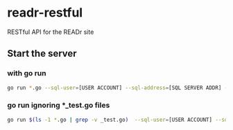 # readr-restful
RESTful API for the READr site

## Start the server 

### with go run

```bash
go run *.go --sql-user=[USER ACCOUNT] --sql-address=[SQL SERVER ADDR] --sql-auth=[SQL PASSWORD]
```

### go run ignoring *_test.go files

```bash
go run $(ls -1 *.go | grep -v _test.go)  --sql-user=[USER ACCOUNT] --sql-address=[SQL SERVER ADDR] --sql-auth=[SQL PASSWORD]
```